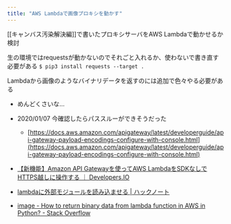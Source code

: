 ```yaml
---
title: "AWS Lambdaで画像プロキシを動かす"
---
```


[[キャンバス汚染解決編]]で書いたプロキシサーバをAWS Lambdaで動かせるか検討

生の環境ではrequestsが動かないのでそれごと入れるか、使わないで書き直す必要がある
`$ pip3 install requests --target .`

Lambdaから画像のようなバイナリデータを返すのには追加で色々やる必要がある
- めんどくさいな…
- 2020/01/07 今確認したらパススルーができそうだった
    - [https://docs.aws.amazon.com/apigateway/latest/developerguide/api-gateway-payload-encodings-configure-with-console.html](https://docs.aws.amazon.com/apigateway/latest/developerguide/api-gateway-payload-encodings-configure-with-console.html)

- [【新機能】Amazon API Gatewayを使ってAWS LambdaをSDKなしでHTTPS越しに操作する ｜ Developers.IO](https://dev.classmethod.jp/cloud/aws/lambda-restful-api-by-using-api-gateway/)
- [lambdaに外部モジュールを読み込ませる | ハックノート](https://hacknote.jp/archives/48083/)
- [image - How to return binary data from lambda function in AWS in Python? - Stack Overflow](https://stackoverflow.com/questions/44860486/how-to-return-binary-data-from-lambda-function-in-aws-in-python)
